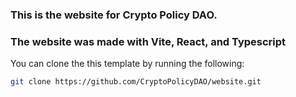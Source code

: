 ### This is the website for Crypto Policy DAO.

### The website was made with Vite, React, and Typescript

You can clone the this template by running the following:

```bash
git clone https://github.com/CryptoPolicyDAO/website.git

```
